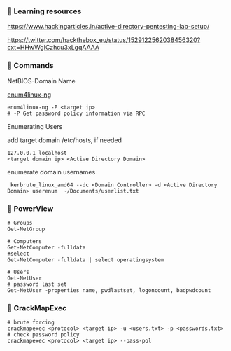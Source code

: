 ### :open_file_folder: Learning resources

https://www.hackingarticles.in/active-directory-pentesting-lab-setup/

https://twitter.com/hackthebox_eu/status/1529122562038456320?cxt=HHwWgICzhcu3xLgqAAAA

### :open_file_folder: Commands

NetBIOS-Domain Name

[enum4linux-ng](https://github.com/cddmp/enum4linux-ng)

```shell
enum4linux-ng -P <target ip>
# -P Get password policy information via RPC 
```

Enumerating Users

add target domain /etc/hosts, if needed

```shell
127.0.0.1 localhost
<target domain ip> <Active Directory Domain>
```

enumerate domain usernames

```shell
 kerbrute_linux_amd64 --dc <Domain Controller> -d <Active Directory Domain> userenum  ~/Documents/userlist.txt
```

### :open_file_folder: PowerView

```
# Groups
Get-NetGroup
```

```
# Computers
Get-NetComputer -fulldata
#select
Get-NetComputer -fulldata | select operatingsystem
```

```
# Users
Get-NetUser
# password last set
Get-NetUser -properties name, pwdlastset, logoncount, badpwdcount
```

### :open_file_folder: CrackMapExec

```
# brute forcing
crackmapexec <protocol> <target ip> -u <users.txt> -p <passwords.txt>
# check password policy
crackmapexec <protocol> <target ip> --pass-pol
```
